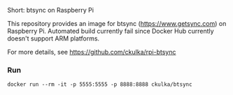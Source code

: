 Short: btsync on Raspberry Pi


This repository provides an image for btsync (https://www.getsync.com) on Raspberry Pi.
Automated build currently fail since Docker Hub currently doesn't support ARM platforms.

For more details, see https://github.com/ckulka/rpi-btsync


### Run
```
docker run --rm -it -p 5555:5555 -p 8888:8888 ckulka/btsync
```
